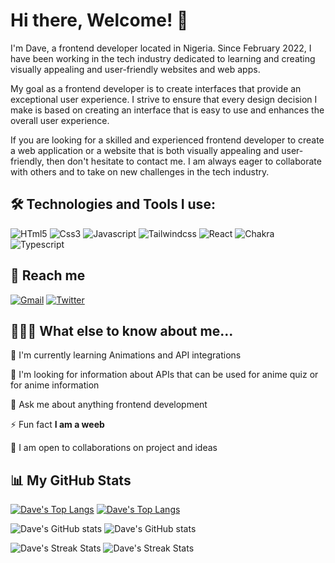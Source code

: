 
# Hi there, Welcome! 👋


I'm Dave, a frontend developer located in Nigeria. Since February 2022, I have been working in the tech industry dedicated to learning and creating visually appealing and user-friendly websites and web apps.

My goal as a frontend developer is to create interfaces that provide an exceptional user experience. I strive to ensure that every design decision I make is based on creating an interface that is easy to use and enhances the overall user experience.

If you are looking for a skilled and experienced frontend developer to create a web application or a website that is both visually appealing and user-friendly, then don't hesitate to contact me. I am always eager to collaborate with others and to take on new challenges in the tech industry.


## 🛠️ Technologies and Tools I use: 

![HTml5](https://img.shields.io/badge/HTML5-E34F26?style=for-the-badge&logo=html5&logoColor=white)
![Css3](https://img.shields.io/badge/CSS3-1572B6?style=for-the-badge&logo=css3&logoColor=white)
![Javascript](https://img.shields.io/badge/JavaScript-323330?style=for-the-badge&logo=javascript&logoColor=F7DF1E)
![Tailwindcss](https://img.shields.io/badge/Tailwind_CSS-38B2AC?style=for-the-badge&logo=tailwind-css&logoColor=white)
![React](https://img.shields.io/badge/React-20232A?style=for-the-badge&logo=react&logoColor=61DAFB)
![Chakra](https://img.shields.io/badge/chakra-38B2AC?style=for-the-badge&logo=chakra-Ui&logoColor=white)
![Typescript](https://img.shields.io/badge/Typescript-323330?style=for-the-badge&logo=typescript&logoColor=0081CB)


## 🤙 Reach me

[![Gmail](https://img.shields.io/badge/davearonmwan@gmail.com-EA4335?style=for-the-badge&logo=gmail&logoColor=white)](mailto:davearonmwan@gmail.com)
[![Twitter](https://img.shields.io/badge/twitter-1DA1F2?style=for-the-badge&logo=twitter&logoColor=white)](https://twitter.com/kvng__dave)


## 👨🏻‍💻 What else to know about me...

🧠 I'm currently learning Animations and API integrations

🤔 I'm looking for information about APIs that can be used for anime quiz or for anime information

💬 Ask me about anything frontend development

⚡️ Fun fact **I am a weeb**

🤝 I am open to collaborations on project and ideas


## 📊 My GitHub Stats
[![Dave's Top Langs](https://github-readme-stats.vercel.app/api/top-langs/?username=d-a-ve&layout=compact&theme=vue#gh_light_only)](https://github.com/d-a-ve/github-readme-stats)
[![Dave's Top Langs](https://github-readme-stats.vercel.app/api/top-langs/?username=d-a-ve&layout=compact&theme=vue_dark#gh-dark-only)](https://github.com/d-a-ve/github-readme-stats)

![Dave's GitHub stats](https://github-readme-stats.vercel.app/api?username=d-a-ve&show_icons=true&theme=vue#gh_light_only)
![Dave's GitHub stats](https://github-readme-stats.vercel.app/api?username=d-a-ve&show_icons=true&theme=vue_dark#gh-dark-only)

![Dave's Streak Stats](https://github-readme-streak-stats.herokuapp.com/?user=d-a-ve&theme=vue#gh_light_only)
![Dave's Streak Stats](https://github-readme-streak-stats.herokuapp.com/?user=d-a-ve&theme=vue_dark#gh-dark-only)

